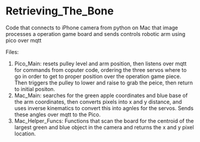 # Retrieving_The_Bone
Code that connects to iPhone camera from python on Mac that image processes a operation game board and sends controls robotic arm using pico over mqtt

Files:

1) Pico_Main:
   resets pulley level and arm position, then listens over mqtt for commands from coputer code, ordering the three servos where to go in order to get to proper position over the operation game piece. Then triggers the pulley to lower and raise to grab the peice, then return to initial positon.
2) Mac_Main:
   searches for the green apple coordinates and blue base of the arm coordinates, then converts pixels into x and y distance, and uses inverse kinematics to convert this into agnles for the servos. Sends these angles over mqtt to the Pico.
3) Mac_Helper_Funcs:
   Functions that scan the board for the centroid of the largest green and blue object in the camera and returns the x and y pixel location.

